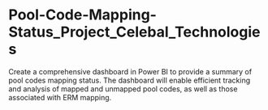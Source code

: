 # Pool-Code-Mapping-Status_Project_Celebal_Technologies
Create a comprehensive dashboard in Power BI to provide a summary of pool codes mapping status. The  dashboard will enable efficient tracking and analysis of mapped and unmapped pool codes, as well as  those associated with ERM mapping. 
